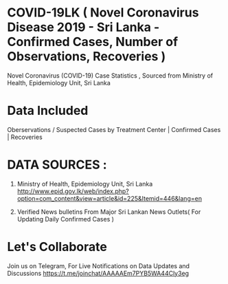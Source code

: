 # COVID-19LK ( Novel Coronavirus Disease 2019 - Sri Lanka - Confirmed Cases, Number of Observations, Recoveries ) 
Novel Coronavirus (COVID-19) Case Statistics , Sourced from Ministry of Health, Epidemiology Unit, Sri Lanka

# Data Included
Oberservations / Suspected Cases by Treatment Center | Confirmed Cases | Recoveries



# DATA SOURCES : 
1. Ministry of Health, Epidemiology Unit, Sri Lanka
http://www.epid.gov.lk/web/index.php?option=com_content&view=article&id=225&Itemid=446&lang=en

2. Verified News bulletins From Major Sri Lankan News Outlets( For Updating Daily Confirmed Cases )

# Let's Collaborate 
Join us on Telegram, For Live Notifications on Data Updates and Discussions
https://t.me/joinchat/AAAAAEm7PYB5WA44Cly3eg
